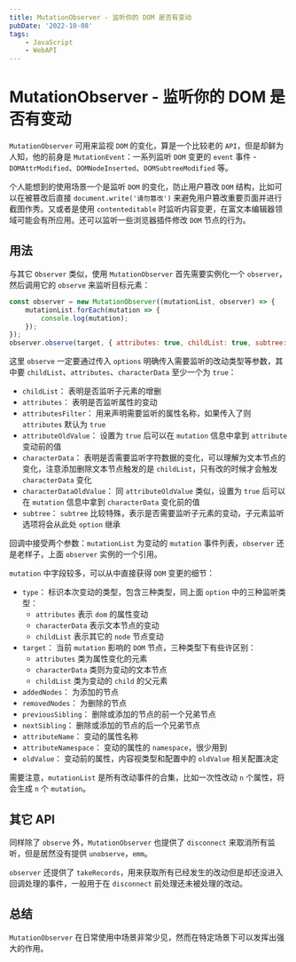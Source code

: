 ```yaml
---
title: MutationObserver - 监听你的 DOM 是否有变动
pubDate: '2022-10-08'
tags:
    - JavaScript
    - WebAPI
---
```


# MutationObserver - 监听你的 DOM 是否有变动

`MutationObserver` 可用来监视 `DOM` 的变化，算是一个比较老的 `API`，但是却鲜为人知，他的前身是 `MutationEvent`：一系列监听 `DOM` 变更的 `event` 事件 - `DOMAttrModified`、`DOMNodeInserted`、`DOMSubtreeModified` 等。

个人能想到的使用场景一个是监听 `DOM` 的变化，防止用户篡改 `DOM` 结构，比如可以在被篡改后直接 `document.write('请勿篡改')` 来避免用户篡改重要页面并进行截图作秀。又或者是使用 `contenteditable` 时监听内容变更，在富文本编辑器领域可能会有所应用。还可以监听一些浏览器插件修改 `DOM` 节点的行为。

## 用法

与其它 `Observer` 类似，使用 `MutationObserver` 首先需要实例化一个 `observer`，然后调用它的 `observe` 来监听目标元素：

```js
const observer = new MutationObserver((mutationList, observer) => {
    mutationList.forEach(mutation => {
        console.log(mutation);
    });
});
observer.observe(target, { attributes: true, childList: true, subtree: true });
```

这里 `observe` 一定要通过传入 `options` 明确传入需要监听的改动类型等参数，其中要 `childList`、`attributes`、`characterData` 至少一个为 `true`：

-   `childList`： 表明是否监听子元素的增删
-   `attributes`： 表明是否监听属性的变动
-   `attributesFilter`： 用来声明需要监听的属性名称，如果传入了则 `attributes` 默认为 `true`
-   `attributeOldValue`： 设置为 `true` 后可以在 `mutation` 信息中拿到 `attribute` 变动前的值
-   `characterData`： 表明是否需要监听字符数据的变化，可以理解为文本节点的变化，注意添加删除文本节点触发的是 `childList`，只有改的时候才会触发 `characterData` 变化
-   `characterDataOldValue`： 同 `attributeOldValue` 类似，设置为 `true` 后可以在 `mutation` 信息中拿到 `characterData` 变化前的值
-   `subtree`： `subtree` 比较特殊，表示是否需要监听子元素的变动，子元素监听选项将会从此处 `option` 继承

回调中接受两个参数：`mutationList` 为变动的 `mutation` 事件列表，`observer` 还是老样子，上面 `observer` 实例的一个引用。

`mutation` 中字段较多，可以从中直接获得 `DOM` 变更的细节：

-   `type`： 标识本次变动的类型，包含三种类型，同上面 `option` 中的三种监听类型：
    -   `attributes` 表示 `dom` 的属性变动
    -   `characterData` 表示文本节点的变动
    -   `childList` 表示其它的 `node` 节点变动
-   `target`： 当前 `mutation` 影响的 `DOM` 节点，三种类型下有些许区别：
    -   `attributes` 类为属性变化的元素
    -   `characterData` 类则为变动的文本节点
    -   `childList` 类为变动的 `child` 的父元素
-   `addedNodes`： 为添加的节点
-   `removedNodes`： 为删除的节点
-   `previousSibling`： 删除或添加的节点的前一个兄弟节点
-   `nextSibling`： 删除或添加的节点的后一个兄弟节点
-   `attributeName`： 变动的属性名称
-   `attributeNamespace`： 变动的属性的 `namespace`，很少用到
-   `oldValue`： 变动前的属性，内容视类型和配置中的 `oldValue` 相关配置决定

需要注意，`mutationList` 是所有改动事件的合集，比如一次性改动 `n` 个属性，将会生成 `n` 个 `mutation`。

## 其它 API

同样除了 `observe` 外，`MutationObserver` 也提供了 `disconnect` 来取消所有监听，但是居然没有提供 `unobserve`，`emm`。

`observer` 还提供了 `takeRecords`，用来获取所有已经发生的改动但是却还没进入回调处理的事件，一般用于在 `disconnect` 前处理还未被处理的改动。

## 总结

`MutationObserver` 在日常使用中场景非常少见，然而在特定场景下可以发挥出强大的作用。

